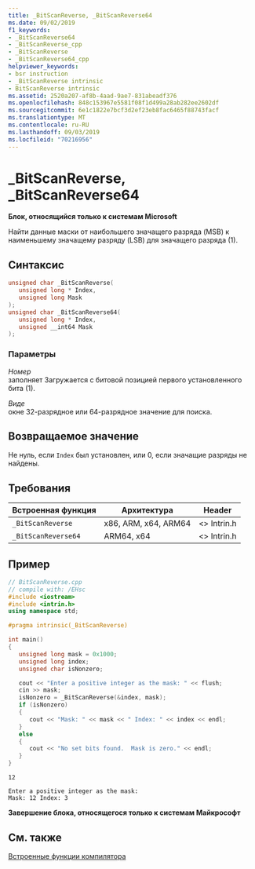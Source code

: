 ```yaml
---
title: _BitScanReverse, _BitScanReverse64
ms.date: 09/02/2019
f1_keywords:
- _BitScanReverse64
- _BitScanReverse_cpp
- _BitScanReverse
- _BitScanReverse64_cpp
helpviewer_keywords:
- bsr instruction
- _BitScanReverse intrinsic
- BitScanReverse intrinsic
ms.assetid: 2520a207-af8b-4aad-9ae7-831abeadf376
ms.openlocfilehash: 848c153967e5581f08f1d499a28ab282ee2602df
ms.sourcegitcommit: 6e1c1822e7bcf3d2ef23eb8fac6465f88743facf
ms.translationtype: MT
ms.contentlocale: ru-RU
ms.lasthandoff: 09/03/2019
ms.locfileid: "70216956"
---
```

# <a name="_bitscanreverse-_bitscanreverse64"></a>_BitScanReverse, _BitScanReverse64

**Блок, относящийся только к системам Microsoft**

Найти данные маски от наибольшего значащего разряда (MSB) к наименьшему значащему разряду (LSB) для значащего разряда (1).

## <a name="syntax"></a>Синтаксис

```C
unsigned char _BitScanReverse(
   unsigned long * Index,
   unsigned long Mask
);
unsigned char _BitScanReverse64(
   unsigned long * Index,
   unsigned __int64 Mask
);
```

### <a name="parameters"></a>Параметры

*Номер*\
заполняет Загружается с битовой позицией первого установленного бита (1).

*Виде*\
окне 32-разрядное или 64-разрядное значение для поиска.

## <a name="return-value"></a>Возвращаемое значение

Не нуль, если `Index` был установлен, или 0, если значащие разряды не найдены.

## <a name="requirements"></a>Требования

|Встроенная функция|Архитектура|Header|
|---------------|------------------|------------|
|`_BitScanReverse`|x86, ARM, x64, ARM64|\<> Intrin.h|
|`_BitScanReverse64`|ARM64, x64|\<> Intrin.h|

## <a name="example"></a>Пример

```cpp
// BitScanReverse.cpp
// compile with: /EHsc
#include <iostream>
#include <intrin.h>
using namespace std;

#pragma intrinsic(_BitScanReverse)

int main()
{
   unsigned long mask = 0x1000;
   unsigned long index;
   unsigned char isNonzero;

   cout << "Enter a positive integer as the mask: " << flush;
   cin >> mask;
   isNonzero = _BitScanReverse(&index, mask);
   if (isNonzero)
   {
      cout << "Mask: " << mask << " Index: " << index << endl;
   }
   else
   {
      cout << "No set bits found.  Mask is zero." << endl;
   }
}
```

```Input
12
```

```Output
Enter a positive integer as the mask:
Mask: 12 Index: 3
```

**Завершение блока, относящегося только к системам Майкрософт**

## <a name="see-also"></a>См. также

[Встроенные функции компилятора](../intrinsics/compiler-intrinsics.md)
